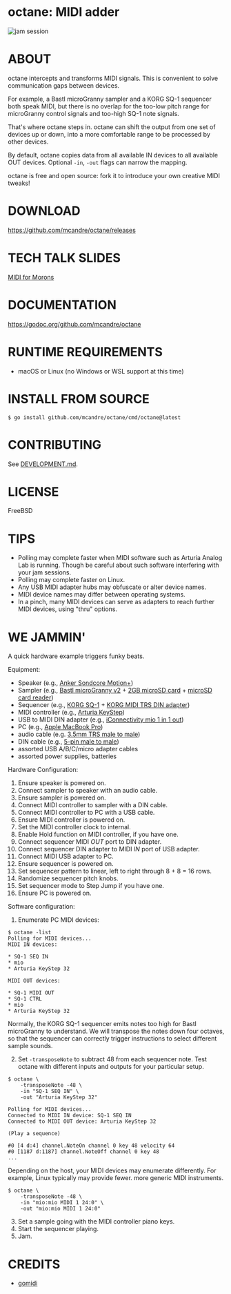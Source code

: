 # octane: MIDI adder

![jam session](demo.gif)

# ABOUT

octane intercepts and transforms MIDI signals. This is convenient to solve communication gaps between devices.

For example, a Bastl microGranny sampler and a KORG SQ-1 sequencer both speak MIDI, but there is no overlap for the too-low pitch range for microGranny control signals and too-high SQ-1 note signals.

That's where octane steps in. octane can shift the output from one set of devices up or down, into a more comfortable range to be processed by other devices.

By default, octane copies data from all available IN devices to all available OUT devices. Optional `-in`, `-out` flags can narrow the mapping.

octane is free and open source: fork it to introduce your own creative MIDI tweaks!

# DOWNLOAD

https://github.com/mcandre/octane/releases

# TECH TALK SLIDES

[MIDI for Morons](https://drive.google.com/file/d/1eqeV3nXvpsRyp51eOuZNf_mRmqZ83Mts/view?usp=sharing)

# DOCUMENTATION

https://godoc.org/github.com/mcandre/octane

# RUNTIME REQUIREMENTS

* macOS or Linux (no Windows or WSL support at this time)

# INSTALL FROM SOURCE

```console
$ go install github.com/mcandre/octane/cmd/octane@latest
```

# CONTRIBUTING

See [DEVELOPMENT.md](DEVELOPMENT.md).

# LICENSE

FreeBSD

# TIPS

* Polling may complete faster when MIDI software such as Arturia Analog Lab is running. Though be careful about such software interfering with your jam sessions.
* Polling may complete faster on Linux.
* Any USB MIDI adapter hubs may obfuscate or alter device names.
* MIDI device names may differ between operating systems.
* In a pinch, many MIDI devices can serve as adapters to reach further MIDI devices, using "thru" options.

# WE JAMMIN'

A quick hardware example triggers funky beats.

Equipment:

* Speaker (e.g., [Anker Sondcore Motion+](https://us.soundcore.com/products/a3116011))
* Sampler (e.g., [Bastl microGranny v2](https://bastl-instruments.com/instruments/microgranny) + [2GB microSD card](https://www.amazon.com/dp/B081NR485T/) + [microSD card reader](https://www.amazon.com/dp/B07H4VQ4BZ/))
* Sequencer (e.g., [KORG SQ-1](https://www.korg.com/us/products/dj/sq_1/) + [KORG MIDI TRS DIN adapter](https://www.amazon.com/dp/B0797SG8RS))
* MIDI controller (e.g., [Arturia KeyStep](https://www.arturia.com/keystep/overview))
* USB to MIDI DIN adapter (e.g., [iConnectivity mio 1 in 1 out](https://www.iconnectivity.com/products/midi/mio))
* PC (e.g., [Apple MacBook Pro](https://www.apple.com/macbook-pro/))
* audio cable (e.g. [3.5mm TRS male to male](https://www.amazon.com/dp/B00NO73Q84/))
* DIN cable (e.g., [5-pin male to male](https://www.amazon.com/dp/B093SW8ZNX/))
* assorted USB A/B/C/micro adapter cables
* assorted power supplies, batteries

Hardware Configuration:

1. Ensure speaker is powered on.
2. Connect sampler to speaker with an audio cable.
3. Ensure sampler is powered on.
4. Connect MIDI controller to sampler with a DIN cable.
5. Connect MIDI controller to PC with a USB cable.
6. Ensure MIDI controller is powered on.
7. Set the MIDI controller clock to internal.
8. Enable Hold function on MIDI controller, if you have one.
9. Connect sequencer MIDI _OUT_ port to DIN adapter.
10. Connect sequencer DIN adapter to MIDI _IN_ port of USB adapter.
11. Connect MIDI USB adapter to PC.
12. Ensure sequencer is powered on.
13. Set sequencer pattern to linear, left to right through 8 + 8 = 16 rows.
14. Randomize sequencer pitch knobs.
15. Set sequencer mode to Step Jump if you have one.
16. Ensure PC is powered on.

Software configuration:

1. Enumerate PC MIDI devices:

```
$ octane -list
Polling for MIDI devices...
MIDI IN devices:

* SQ-1 SEQ IN
* mio
* Arturia KeyStep 32

MIDI OUT devices:

* SQ-1 MIDI OUT
* SQ-1 CTRL
* mio
* Arturia KeyStep 32
```

Normally, the KORG SQ-1 sequencer emits notes too high for Bastl microGranny to understand. We will transpose the notes down four octaves, so that the sequencer can correctly trigger instructions to select different sample sounds.

2. Set `-transposeNote` to subtract 48 from each sequencer note. Test octane with different inputs and outputs for your particular setup.

```
$ octane \
    -transposeNote -48 \
    -in "SQ-1 SEQ IN" \
    -out "Arturia KeyStep 32"

Polling for MIDI devices...
Connected to MIDI IN device: SQ-1 SEQ IN
Connected to MIDI OUT device: Arturia KeyStep 32

(Play a sequence)

#0 [4 d:4] channel.NoteOn channel 0 key 48 velocity 64
#0 [1187 d:1187] channel.NoteOff channel 0 key 48
...
```

Depending on the host, your MIDI devices may enumerate differently. For example, Linux typically may provide fewer. more generic MIDI instruments.

```console
$ octane \
    -transposeNote -48 \
    -in "mio:mio MIDI 1 24:0" \
    -out "mio:mio MIDI 1 24:0"
```

3. Set a sample going with the MIDI controller piano keys.
4. Start the sequencer playing.
5. Jam.

# CREDITS

* [gomidi](https://gitlab.com/gomidi)

